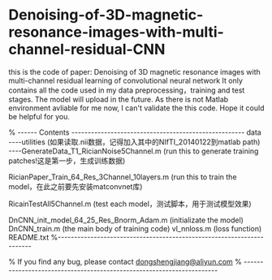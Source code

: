 # Denoising-of-3D-magnetic-resonance-images-with-multi-channel-residual-CNN
this is the code of paper: Denoising of 3D magnetic resonance images with multi-channel residual learning of convolutional neural network
It only contains all the code used in my data preprocessing，training and test stages. The model will upload in the future.
As there is not Matlab environment avliable for me now, I can't validate the this code. 
Hope it could be helpful for you.

% ------ Contents -----------------------------------------------------
data
----utilities (如果读取.nii数据，记得加入其中的NIfTI_20140122到matlab path)
----GenerateData_T1_RicianNoise5Channel.m (run this to generate training patches!这是第一步，生成训练数据)

RicianPaper_Train_64_Res_3Channel_10layers.m  (run this to train the model，在此之前要先安装matconvnet库)

RicainTestAll5Channel.m  (test each model，测试脚本，用于测试模型效果)

DnCNN_init_model_64_25_Res_Bnorm_Adam.m  (initializate the model)
DnCNN_train.m (the main body of training code)
vl_nnloss.m   (loss function)
README.txt
%----------------------------------------------------------------------

% If you find any bug, please contact dongshengjiang@aliyun.com
% ----------------------------------------------------------------------

